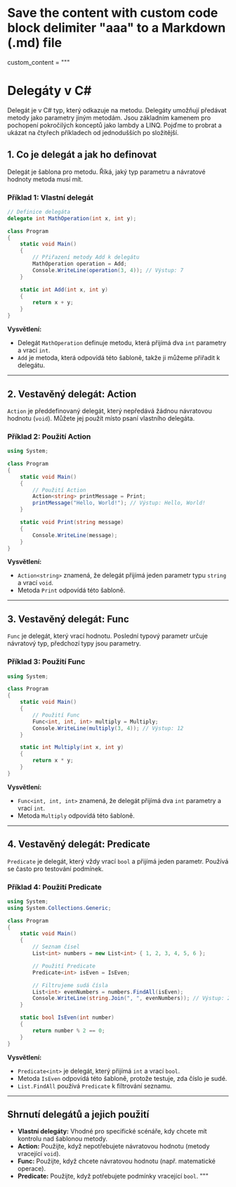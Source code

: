 # Save the content with custom code block delimiter "aaa" to a Markdown (.md) file
custom_content = """
# Delegáty v C#

Delegát je v C# typ, který odkazuje na metodu. Delegáty umožňují předávat metody jako parametry jiným metodám. Jsou základním kamenem pro pochopení pokročilých konceptů jako lambdy a LINQ. Pojďme to probrat a ukázat na čtyřech příkladech od jednodušších po složitější.

## 1. Co je delegát a jak ho definovat

Delegát je šablona pro metodu. Říká, jaký typ parametru a návratové hodnoty metoda musí mít.

### Příklad 1: Vlastní delegát
``` cs
// Definice delegáta
delegate int MathOperation(int x, int y);

class Program
{
    static void Main()
    {
        // Přiřazení metody Add k delegátu
        MathOperation operation = Add;
        Console.WriteLine(operation(3, 4)); // Výstup: 7
    }

    static int Add(int x, int y)
    {
        return x + y;
    }
}
```

**Vysvětlení:**

- Delegát `MathOperation` definuje metodu, která přijímá dva `int` parametry a vrací `int`.
- `Add` je metoda, která odpovídá této šabloně, takže ji můžeme přiřadit k delegátu.

---

## 2. Vestavěný delegát: Action

`Action` je předdefinovaný delegát, který nepředává žádnou návratovou hodnotu (`void`). Můžete jej použít místo psaní vlastního delegáta.

### Příklad 2: Použití Action
 
``` cs
using System;

class Program
{
    static void Main()
    {
        // Použití Action
        Action<string> printMessage = Print;
        printMessage("Hello, World!"); // Výstup: Hello, World!
    }

    static void Print(string message)
    {
        Console.WriteLine(message);
    }
}
```

**Vysvětlení:**

- `Action<string>` znamená, že delegát přijímá jeden parametr typu `string` a vrací `void`.
- Metoda `Print` odpovídá této šabloně.

---

## 3. Vestavěný delegát: Func

`Func` je delegát, který vrací hodnotu. Poslední typový parametr určuje návratový typ, předchozí typy jsou parametry.

### Příklad 3: Použití Func

``` cs
using System;

class Program
{
    static void Main()
    {
        // Použití Func
        Func<int, int, int> multiply = Multiply;
        Console.WriteLine(multiply(3, 4)); // Výstup: 12
    }

    static int Multiply(int x, int y)
    {
        return x * y;
    }
}
```

**Vysvětlení:**

- `Func<int, int, int>` znamená, že delegát přijímá dva `int` parametry a vrací `int`.
- Metoda `Multiply` odpovídá této šabloně.

---

## 4. Vestavěný delegát: Predicate

`Predicate` je delegát, který vždy vrací `bool` a přijímá jeden parametr. Používá se často pro testování podmínek.

### Příklad 4: Použití Predicate

``` cs
using System;
using System.Collections.Generic;

class Program
{
    static void Main()
    {
        // Seznam čísel
        List<int> numbers = new List<int> { 1, 2, 3, 4, 5, 6 };

        // Použití Predicate
        Predicate<int> isEven = IsEven;

        // Filtrujeme sudá čísla
        List<int> evenNumbers = numbers.FindAll(isEven);
        Console.WriteLine(string.Join(", ", evenNumbers)); // Výstup: 2, 4, 6
    }

    static bool IsEven(int number)
    {
        return number % 2 == 0;
    }
}
```

**Vysvětlení:**

- `Predicate<int>` je delegát, který přijímá `int` a vrací `bool`.
- Metoda `IsEven` odpovídá této šabloně, protože testuje, zda číslo je sudé.
- `List.FindAll` používá `Predicate` k filtrování seznamu.

---

## Shrnutí delegátů a jejich použití

- **Vlastní delegáty:** Vhodné pro specifické scénáře, kdy chcete mít kontrolu nad šablonou metody.
- **Action:** Použijte, když nepotřebujete návratovou hodnotu (metody vracející `void`).
- **Func:** Použijte, když chcete návratovou hodnotu (např. matematické operace).
- **Predicate:** Použijte, když potřebujete podmínky vracející `bool`.
"""
